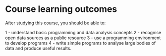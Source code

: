 <h1>Course learning outcomes</h1>
<p>After studying this course, you should be able to:</p>

1 - understand basic programming and data analysis concepts
2 - recognise open data sources as a public resource
3 - use a programming environment to develop programs
4 - write simple programs to analyse large bodies of data and produce useful results.
